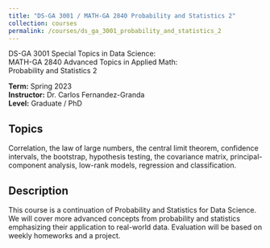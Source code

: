 ```yaml
---
title: "DS-GA 3001 / MATH-GA 2840 Probability and Statistics 2"
collection: courses
permalink: /courses/ds_ga_3001_probability_and_statistics_2
---
```


DS-GA 3001 Special Topics in Data Science:  
MATH-GA 2840 Advanced Topics in Applied Math:  
Probability and Statistics 2

**Term:** Spring 2023  
**Instructor:** Dr. Carlos Fernandez-Granda  
**Level:** Graduate / PhD

## Topics

Correlation, the law of large numbers, the central limit theorem, confidence intervals, 
the bootstrap, hypothesis testing, the covariance matrix, principal-component analysis, 
low-rank models, regression and classification. 


## Description

This course is a continuation of Probability and Statistics for Data Science. We will cover more advanced concepts from probability and statistics emphasizing their application to real-world data. Evaluation will be based on weekly homeworks and a project.


